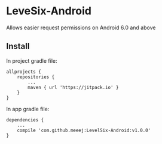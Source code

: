 # LeveSix-Android
Allows easier request permissions on Android 6.0 and above

## Install
In project gradle file:
```
allprojects {
    repositories {
        ...
        maven { url 'https://jitpack.io' }
    }
}
```

In app gradle file:
```
dependencies {
    ...
    compile 'com.github.meeej:LevelSix-Android:v1.0.0'
}
```
